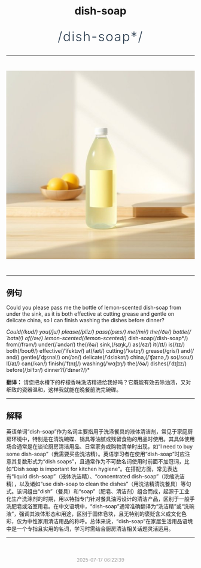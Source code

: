 <div align="center">

# dish-soap

<div style="margin: 30px 0;">
<h1 style="font-size: 2.5em; font-weight: 300; letter-spacing: 2px; margin: 0; color: #2c3e50;">
/dish-soap*/
</h1>
</div>

</div>

---

<div align="center" style="margin: 40px 0;">

![dish-soap](images/dish-soap.png)

</div>

---

## 例句

Could you please pass me the bottle of lemon-scented dish-soap from under the sink, as it is both effective at cutting grease and gentle on delicate china, so I can finish washing the dishes before dinner?

*Could(/kʊd/) you(/ju/) please(/pliz/) pass(/pæs/) me(/mi/) the(/ðə/) bottle(/ˈbɑtəl/) of(/əv/) lemon-scented(/lemon-scented*/) dish-soap(/dish-soap*/) from(/frəm/) under(/ˈəndər/) the(/ðə/) sink,(/sɪŋk,/) as(/ɛz/) it(/ɪt/) is(/ɪz/) both(/boʊθ/) effective(/ˈifɛktɪv/) at(/æt/) cutting(/ˈkətɪŋ/) grease(/gris/) and(/ənd/) gentle(/ˈʤɛnəl/) on(/ɔn/) delicate(/ˈdɛləkət/) china,(/ˈʧaɪnə,/) so(/soʊ/) I(/aɪ/) can(/kən/) finish(/ˈfɪnɪʃ/) washing(/ˈwɑʃɪŋ/) the(/ðə/) dishes(/ˈdɪʃɪz/) before(/ˌbiˈfɔr/) dinner?(/ˈdɪnər?/)*

**翻译：** 请您把水槽下的柠檬香味洗洁精递给我好吗？它既能有效去除油渍，又对细致的瓷器温和，这样我就能在晚餐前洗完碗碟。

---

## 解释

英语单词“dish-soap”作为名词主要指用于洗涤餐具的液体清洁剂，常见于家庭厨房环境中，特别是在清洗碗碟、锅具等油腻或残留食物的用品时使用。其具体使用场合通常是在谈论厨房清洁用品、日常家务或购物清单时出现，如“I need to buy some dish-soap”（我需要买些洗洁精）。英语学习者在使用“dish-soap”时应注意其复数形式为“dish soaps”，且通常作为不可数名词使用时前面不加冠词，比如“Dish soap is important for kitchen hygiene”。在搭配方面，常见表达有“liquid dish-soap”（液体洗洁精）、“concentrated dish-soap”（浓缩洗洁精），以及诸如“use dish-soap to clean the dishes”（用洗洁精清洗餐具）等句式。该词组由“dish”（餐具）和“soap”（肥皂、清洁剂）组合而成，起源于工业化生产洗涤剂的时期，用以特指专门针对餐具油污设计的清洁产品，区别于一般手洗肥皂或浴室用皂。在中文语境中，“dish-soap”通常准确翻译为“洗洁精”或“洗碗液”，强调其液体形态和用途，区别于固体皂块，且无特别的褒贬含义或文化色彩，仅为中性家用清洁用品的称呼。总体来说，“dish-soap”在家居生活用品语境中是一个专指且实用的名词，学习时需结合厨房清洁相关话题灵活运用。


---

<div align="center" style="margin-top: 50px;">
<small style="color: #999; font-size: 0.9em;">2025-07-17 06:22:39</small>
</div>
